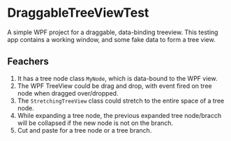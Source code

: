# DraggableTreeViewTest
A simple WPF project for a draggable, data-binding treeview.
This testing app contains a working window, and some fake data to form a tree view.

## Feachers
1. It has a tree node class `MyNode`, which is data-bound to the WPF view.
2. The WPF TreeView could be drag and drop, with event fired on tree node when dragged over/dropped.
3. The `StretchingTreeView` class could stretch to the entire space of a tree node.
4. While expanding a tree node, the previous expanded tree node/bracch will be collapsed if the new node is not on the branch.
5. Cut and paste for a tree node or a tree branch.

